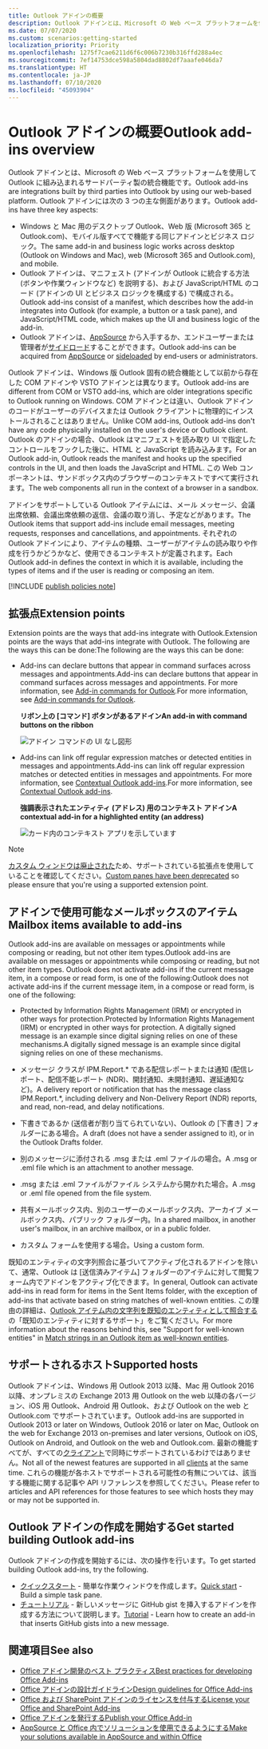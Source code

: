 ```yaml
---
title: Outlook アドインの概要
description: Outlook アドインとは、Microsoft の Web ベース プラットフォームを使用して Outlook に組み込まれるサードパーティ製の統合機能です。
ms.date: 07/07/2020
ms.custom: scenarios:getting-started
localization_priority: Priority
ms.openlocfilehash: 1275f7cae6211d6f6c006b7230b316ffd288a4ec
ms.sourcegitcommit: 7ef14753dce598a5804dad8802df7aaafe046da7
ms.translationtype: HT
ms.contentlocale: ja-JP
ms.lasthandoff: 07/10/2020
ms.locfileid: "45093904"
---
```

# <a name="outlook-add-ins-overview"></a><span data-ttu-id="b6831-103">Outlook アドインの概要</span><span class="sxs-lookup"><span data-stu-id="b6831-103">Outlook add-ins overview</span></span>

<span data-ttu-id="b6831-104">Outlook アドインとは、Microsoft の Web ベース プラットフォームを使用して Outlook に組み込まれるサードパーティ製の統合機能です。</span><span class="sxs-lookup"><span data-stu-id="b6831-104">Outlook add-ins are integrations built by third parties into Outlook by using our web-based platform.</span></span> <span data-ttu-id="b6831-105">Outlook アドインには次の 3 つの主な側面があります。</span><span class="sxs-lookup"><span data-stu-id="b6831-105">Outlook add-ins have three key aspects:</span></span>

- <span data-ttu-id="b6831-106">Windows と Mac 用のデスクトップ Outlook、Web 版 (Microsoft 365 と Outlook.com)、モバイル版すべてで機能する同じアドインとビジネス ロジック。</span><span class="sxs-lookup"><span data-stu-id="b6831-106">The same add-in and business logic works across desktop (Outlook on Windows and Mac), web (Microsoft 365 and Outlook.com), and mobile.</span></span>
- <span data-ttu-id="b6831-107">Outlook アドインは、マニフェスト (アドインが Outlook に統合する方法 (ボタンや作業ウィンドウなど) を説明する)、および JavaScript/HTML のコード (アドインの UI とビジネス ロジックを構成する) で構成される。</span><span class="sxs-lookup"><span data-stu-id="b6831-107">Outlook add-ins consist of a manifest, which describes how the add-in integrates into Outlook (for example, a button or a task pane), and JavaScript/HTML code, which makes up the UI and business logic of the add-in.</span></span>
- <span data-ttu-id="b6831-108">Outlook アドインは、[AppSource](https://appsource.microsoft.com) から入手するか、エンドユーザーまたは管理者が[サイドロード](sideload-outlook-add-ins-for-testing.md)することができます。</span><span class="sxs-lookup"><span data-stu-id="b6831-108">Outlook add-ins can be acquired from [AppSource](https://appsource.microsoft.com) or [sideloaded](sideload-outlook-add-ins-for-testing.md) by end-users or administrators.</span></span>

<span data-ttu-id="b6831-109">Outlook アドインは、Windows 版 Outlook 固有の統合機能として以前から存在した COM アドインや VSTO アドインとは異なります。</span><span class="sxs-lookup"><span data-stu-id="b6831-109">Outlook add-ins are different from COM or VSTO add-ins, which are older integrations specific to Outlook running on Windows.</span></span> <span data-ttu-id="b6831-110">COM アドインとは違い、Outlook アドインのコードがユーザーのデバイスまたは Outlook クライアントに物理的にインストールされることはありません。</span><span class="sxs-lookup"><span data-stu-id="b6831-110">Unlike COM add-ins, Outlook add-ins don't have any code physically installed on the user's device or Outlook client.</span></span> <span data-ttu-id="b6831-111">Outlook のアドインの場合、Outlook はマニフェストを読み取り UI で指定したコントロールをフックした後に、HTML と JavaScript を読み込みます。</span><span class="sxs-lookup"><span data-stu-id="b6831-111">For an Outlook add-in, Outlook reads the manifest and hooks up the specified controls in the UI, and then loads the JavaScript and HTML.</span></span> <span data-ttu-id="b6831-112">この Web コンポーネントは、サンドボックス内のブラウザーのコンテキストですべて実行されます。</span><span class="sxs-lookup"><span data-stu-id="b6831-112">The web components all run in the context of a browser in a sandbox.</span></span>

<span data-ttu-id="b6831-113">アドインをサポートしている Outlook アイテムには、メール メッセージ、会議出席依頼、会議出席依頼の返信、会議の取り消し、予定などがあります。</span><span class="sxs-lookup"><span data-stu-id="b6831-113">The Outlook items that support add-ins include email messages, meeting requests, responses and cancellations, and appointments.</span></span> <span data-ttu-id="b6831-114">それぞれの Outlook アドインにより、アイテムの種類、ユーザーがアイテムの読み取りや作成を行うかどうかなど、使用できるコンテキストが定義されます。</span><span class="sxs-lookup"><span data-stu-id="b6831-114">Each Outlook add-in defines the context in which it is available, including the types of items and if the user is reading or composing an item.</span></span>

[!INCLUDE [publish policies note](../includes/note-publish-policies.md)]

## <a name="extension-points"></a><span data-ttu-id="b6831-115">拡張点</span><span class="sxs-lookup"><span data-stu-id="b6831-115">Extension points</span></span>

<span data-ttu-id="b6831-116">Extension points are the ways that add-ins integrate with Outlook.</span><span class="sxs-lookup"><span data-stu-id="b6831-116">Extension points are the ways that add-ins integrate with Outlook.</span></span> <span data-ttu-id="b6831-117">The following are the ways this can be done:</span><span class="sxs-lookup"><span data-stu-id="b6831-117">The following are the ways this can be done:</span></span>

- <span data-ttu-id="b6831-118">Add-ins can declare buttons that appear in command surfaces across messages and appointments.</span><span class="sxs-lookup"><span data-stu-id="b6831-118">Add-ins can declare buttons that appear in command surfaces across messages and appointments.</span></span> <span data-ttu-id="b6831-119">For more information, see [Add-in commands for Outlook](add-in-commands-for-outlook.md).</span><span class="sxs-lookup"><span data-stu-id="b6831-119">For more information, see [Add-in commands for Outlook](add-in-commands-for-outlook.md).</span></span>

    <span data-ttu-id="b6831-120">**リボン上の [コマンド] ボタンがあるアドイン**</span><span class="sxs-lookup"><span data-stu-id="b6831-120">**An add-in with command buttons on the ribbon**</span></span>

    ![アドイン コマンドの UI なし図形](../images/uiless-command-shape.png)

- <span data-ttu-id="b6831-122">Add-ins can link off regular expression matches or detected entities in messages and appointments.</span><span class="sxs-lookup"><span data-stu-id="b6831-122">Add-ins can link off regular expression matches or detected entities in messages and appointments.</span></span> <span data-ttu-id="b6831-123">For more information, see [Contextual Outlook add-ins](contextual-outlook-add-ins.md).</span><span class="sxs-lookup"><span data-stu-id="b6831-123">For more information, see [Contextual Outlook add-ins](contextual-outlook-add-ins.md).</span></span>

    <span data-ttu-id="b6831-124">**強調表示されたエンティティ (アドレス) 用のコンテキスト アドイン**</span><span class="sxs-lookup"><span data-stu-id="b6831-124">**A contextual add-in for a highlighted entity (an address)**</span></span>

    ![カード内のコンテキスト アプリを示しています](../images/outlook-detected-entity-card.png)

> [!NOTE]
> <span data-ttu-id="b6831-126">[カスタム ウィンドウは廃止された](https://developer.microsoft.com/outlook/blogs/make-your-add-ins-available-in-the-office-ribbon/)ため、サポートされている拡張点を使用していることを確認してください。</span><span class="sxs-lookup"><span data-stu-id="b6831-126">[Custom panes have been deprecated](https://developer.microsoft.com/outlook/blogs/make-your-add-ins-available-in-the-office-ribbon/) so please ensure that you're using a supported extension point.</span></span>

## <a name="mailbox-items-available-to-add-ins"></a><span data-ttu-id="b6831-127">アドインで使用可能なメールボックスのアイテム</span><span class="sxs-lookup"><span data-stu-id="b6831-127">Mailbox items available to add-ins</span></span>

<span data-ttu-id="b6831-128">Outlook add-ins are available on messages or appointments while composing or reading, but not other item types.</span><span class="sxs-lookup"><span data-stu-id="b6831-128">Outlook add-ins are available on messages or appointments while composing or reading, but not other item types.</span></span> <span data-ttu-id="b6831-129">Outlook does not activate add-ins if the current message item, in a compose or read form, is one of the following:</span><span class="sxs-lookup"><span data-stu-id="b6831-129">Outlook does not activate add-ins if the current message item, in a compose or read form, is one of the following:</span></span>

- <span data-ttu-id="b6831-130">Protected by Information Rights Management (IRM) or encrypted in other ways for protection.</span><span class="sxs-lookup"><span data-stu-id="b6831-130">Protected by Information Rights Management (IRM) or encrypted in other ways for protection.</span></span> <span data-ttu-id="b6831-131">A digitally signed message is an example since digital signing relies on one of these mechanisms.</span><span class="sxs-lookup"><span data-stu-id="b6831-131">A digitally signed message is an example since digital signing relies on one of these mechanisms.</span></span>

- <span data-ttu-id="b6831-132">メッセージ クラスが IPM.Report.\* である配信レポートまたは通知 (配信レポート、配信不能レポート (NDR)、開封通知、未開封通知、遅延通知など)。</span><span class="sxs-lookup"><span data-stu-id="b6831-132">A delivery report or notification that has the message class IPM.Report.\*, including delivery and Non-Delivery Report (NDR) reports, and read, non-read, and delay notifications.</span></span>

- <span data-ttu-id="b6831-133">下書きであるか (送信者が割り当てられていない)、Outlook の [下書き] フォルダーにある場合。</span><span class="sxs-lookup"><span data-stu-id="b6831-133">A draft (does not have a sender assigned to it), or in the Outlook Drafts folder.</span></span>

- <span data-ttu-id="b6831-134">別のメッセージに添付される .msg または .eml ファイルの場合。</span><span class="sxs-lookup"><span data-stu-id="b6831-134">A .msg or .eml file which is an attachment to another message.</span></span>

- <span data-ttu-id="b6831-135">.msg または .eml ファイルがファイル システムから開かれた場合。</span><span class="sxs-lookup"><span data-stu-id="b6831-135">A .msg or .eml file opened from the file system.</span></span>

- <span data-ttu-id="b6831-136">共有メールボックス内、別のユーザーのメールボックス内、アーカイブ メールボックス内、パブリック フォルダー内。</span><span class="sxs-lookup"><span data-stu-id="b6831-136">In a shared mailbox, in another user's mailbox, in an archive mailbox, or in a public folder.</span></span>

- <span data-ttu-id="b6831-137">カスタム フォームを使用する場合。</span><span class="sxs-lookup"><span data-stu-id="b6831-137">Using a custom form.</span></span>

<span data-ttu-id="b6831-138">既知のエンティティの文字列照合に基づいてアクティブ化されるアドインを除いて、通常、Outlook は [送信済みアイテム] フォルダーのアイテムに対して閲覧フォーム内でアドインをアクティブ化できます。</span><span class="sxs-lookup"><span data-stu-id="b6831-138">In general, Outlook can activate add-ins in read form for items in the Sent Items folder, with the exception of add-ins that activate based on string matches of well-known entities.</span></span> <span data-ttu-id="b6831-139">この理由の詳細は、[Outlook アイテム内の文字列を既知のエンティティとして照合する](match-strings-in-an-item-as-well-known-entities.md)の「既知のエンティティに対するサポート」をご覧ください。</span><span class="sxs-lookup"><span data-stu-id="b6831-139">For more information about the reasons behind this, see "Support for well-known entities" in [Match strings in an Outlook item as well-known entities](match-strings-in-an-item-as-well-known-entities.md).</span></span>

## <a name="supported-hosts"></a><span data-ttu-id="b6831-140">サポートされるホスト</span><span class="sxs-lookup"><span data-stu-id="b6831-140">Supported hosts</span></span>

<span data-ttu-id="b6831-141">Outlook アドインは、Windows 用 Outlook 2013 以降、Mac 用 Outlook 2016 以降、オンプレミスの Exchange 2013 用 Outlook on the web 以降の各バージョン、iOS 用 Outlook、Android 用 Outlook、および Outlook on the web と Outlook.com でサポートされています。</span><span class="sxs-lookup"><span data-stu-id="b6831-141">Outlook add-ins are supported in Outlook 2013 or later on Windows, Outlook 2016 or later on Mac, Outlook on the web for Exchange 2013 on-premises and later versions, Outlook on iOS, Outlook on Android, and Outlook on the web and Outlook.com.</span></span> <span data-ttu-id="b6831-142">最新の機能すべてが、すべての[クライアント](../reference/requirement-sets/outlook-api-requirement-sets.md#requirement-sets-supported-by-exchange-servers-and-outlook-clients)で同時にサポートされているわけではありません。</span><span class="sxs-lookup"><span data-stu-id="b6831-142">Not all of the newest features are supported in all [clients](../reference/requirement-sets/outlook-api-requirement-sets.md#requirement-sets-supported-by-exchange-servers-and-outlook-clients) at the same time.</span></span> <span data-ttu-id="b6831-143">これらの機能が各ホストでサポートされる可能性の有無については、該当する機能に関する記事や API リファレンスを参照してください。</span><span class="sxs-lookup"><span data-stu-id="b6831-143">Please refer to articles and API references for those features to see which hosts they may or may not be supported in.</span></span>


## <a name="get-started-building-outlook-add-ins"></a><span data-ttu-id="b6831-144">Outlook アドインの作成を開始する</span><span class="sxs-lookup"><span data-stu-id="b6831-144">Get started building Outlook add-ins</span></span>

<span data-ttu-id="b6831-145">Outlook アドインの作成を開始するには、次の操作を行います。</span><span class="sxs-lookup"><span data-stu-id="b6831-145">To get started building Outlook add-ins, try the following.</span></span>

- <span data-ttu-id="b6831-146">[クイックスタート](../quickstarts/outlook-quickstart.md) - 簡単な作業ウィンドウを作成します。</span><span class="sxs-lookup"><span data-stu-id="b6831-146">[Quick start](../quickstarts/outlook-quickstart.md) - Build a simple task pane.</span></span>
- <span data-ttu-id="b6831-147">[チュートリアル](../tutorials/outlook-tutorial.md) - 新しいメッセージに GitHub gist を挿入するアドインを作成する方法について説明します。</span><span class="sxs-lookup"><span data-stu-id="b6831-147">[Tutorial](../tutorials/outlook-tutorial.md) - Learn how to create an add-in that inserts GitHub gists into a new message.</span></span>


## <a name="see-also"></a><span data-ttu-id="b6831-148">関連項目</span><span class="sxs-lookup"><span data-stu-id="b6831-148">See also</span></span>

- [<span data-ttu-id="b6831-149">Office アドイン開発のベスト プラクティス</span><span class="sxs-lookup"><span data-stu-id="b6831-149">Best practices for developing Office Add-ins</span></span>](../concepts/add-in-development-best-practices.md)
- [<span data-ttu-id="b6831-150">Office アドインの設計ガイドライン</span><span class="sxs-lookup"><span data-stu-id="b6831-150">Design guidelines for Office Add-ins</span></span>](../design/add-in-design.md)
- [<span data-ttu-id="b6831-151">Office および SharePoint アドインのライセンスを付与する</span><span class="sxs-lookup"><span data-stu-id="b6831-151">License your Office and SharePoint Add-ins</span></span>](/office/dev/store/license-your-add-ins)
- [<span data-ttu-id="b6831-152">Office アドインを発行する</span><span class="sxs-lookup"><span data-stu-id="b6831-152">Publish your Office Add-in</span></span>](../publish/publish.md)
- [<span data-ttu-id="b6831-153">AppSource と Office 内でソリューションを使用できるようにする</span><span class="sxs-lookup"><span data-stu-id="b6831-153">Make your solutions available in AppSource and within Office</span></span>](/office/dev/store/submit-to-the-office-store)
